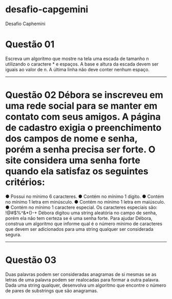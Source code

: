 # desafio-capgemini
Desafio Caphemini
# Questão 01 
Escreva um algoritmo que mostre na tela uma escada de tamanho n utilizando o caractere * e espaços. A base e altura da escada devem ser iguais ao valor de n. A última linha não deve conter nenhum espaço. 

-------------------------------------------------------

# Questão 02 Débora se inscreveu em uma rede social para se manter em contato com seus amigos. A página de cadastro exigia o preenchimento dos campos de nome e senha, porém a senha precisa ser forte. O site considera uma senha forte quando ela satisfaz os seguintes critérios: 
● Possui no mínimo 6 caracteres. 
● Contém no mínimo 1 digito. 
● Contém no mínimo 1 letra em minúsculo. 
● Contém no mínimo 1 letra em maiúsculo. 
● Contém no mínimo 1 caractere especial. Os caracteres especiais são: !@#$%^&*()-+ 
Débora digitou uma string aleatória no campo de senha, porém ela não tem certeza se é uma senha forte. Para ajudar Débora, construa um algoritmo que informe qual é o número mínimo de caracteres que devem ser adicionados para uma string qualquer ser considerada segura. 

-----------------------------------------------------------------------------------------

# Questão 03 
Duas palavras podem ser consideradas anagramas de si mesmas se as letras de uma palavra podem ser realocadas para formar a outra palavra. Dada uma string qualquer, desenvolva um algoritmo que encontre o número de pares de substrings que são anagramas. 
